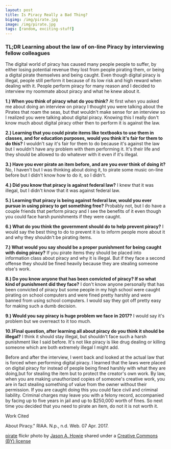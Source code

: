 ```yaml
---
layout: post
title: Is Piracy Really a Bad Thing?
bigimg: /img/pirate.jpg
image: /img/pirate.jpg
tags: [random, exciting-stuff]
---
```


### TL;DR Learning about the law of on-line Piracy by interviewing fellow colleagues

  The digital world of piracy has caused many people people to suffer, by either losing potential revenue they lost from people pirating them, or being a digital pirate themselves and being caught. Even though digital piracy is illegal, people still perform it because of its low risk and high reward when dealing with it. People perform piracy for many reason and I decided to interview my roommate about piracy and what he knew about it.

  **1.) When you think of piracy what do you think?** At first when you asked me about doing an interview on piracy I thought you were talking about the Pirates that roam the seas, but that wouldn't make sense for an interview so I realized you were talking about digital piracy. Knowing this I really don't know much about digital piracy other then to perform it is against the law.

  **2.) Learning that you could pirate items like textbooks to use them in classes, and for education purposes, would you think it's fair for them to do this?** I wouldn't say it's fair for them to do because it's against the law but I wouldn't have any problem with them performing it. It's their life and they should be allowed to do whatever with it even if it's illegal.        

**3.) Have you ever pirate an item before, and are you ever think of doing it?** No, I haven't but I was thinking about doing it, to pirate some music on-line before but I didn't know how to do it, so I didn't.

**4.) Did you know that piracy is against federal law?** I knew that it was illegal, but I didn't know that it was against federal law.  

**5.) Learning that piracy is being against federal law, would you ever pursue in using piracy to get something free?** Probably not, but I do have a couple friends that perform piracy and I see the benefits of it even though you could face harsh punishments if they were caught.

**6.) What do you think the government should do to help prevent piracy?** I would say the best thing to do to prevent it is to inform people more about it and why they shouldn't be pirating items.

**7.) What would you say should be a proper punishment for being caught with doing piracy?** If you pirate items they should be placed into information class about piracy and why it is illegal. But if they face a second offense they should be fined heavily because they are stealing someone else's work.

**8.) Do you know anyone that has been convicted of piracy? If so what kind of punishment did they face?** I don't know anyone personally that has been convicted of piracy but some people in my high school were caught pirating on school computers and were fined pretty harshly and were banned from using school computers. I would say they got off pretty easy for making such a dumb decision.  

**9.) Would you say piracy is huge problem we face in 2017?** I would say it's problem but we overreact to it too much.  

**10.)Final question, after learning all about piracy do you think it should be illegal?** I think it should stay illegal, but shouldn't face such a harsh punishment like I said before. It's not like piracy is like drug dealing or killing someone which are both extremely illegal I might add.

Before and after the interview, I went back and looked at the actual law that is forced when performing digital piracy. I learned that the laws were placed on digital piracy for instead of people being fined harshly with what they are doing,but for stealing the item but to protect the creator's own work. By law, when you are making unauthorized copies of someone's creative work, you are in fact stealing something of value from the owner without their permission. If you are caught doing this you could face civil and criminal liability. Criminal charges may leave you with a felony record, accompanied by facing up to five years in jail and up to $250,000 worth of fines. So next time you decided that you need to pirate an item, do not it is not worth it.  

Work Cited

About Piracy." RIAA. N.p., n.d. Web. 07 Apr. 2017.        













<a title="pirate" href="https://flickr.com/photos/jasonahowie/464780408">pirate</a> flickr photo by <a href="https://flickr.com/people/jasonahowie">Jason A. Howie</a> shared under a <a href="https://creativecommons.org/licenses/by/2.0/">Creative Commons (BY) license</a> </small>
